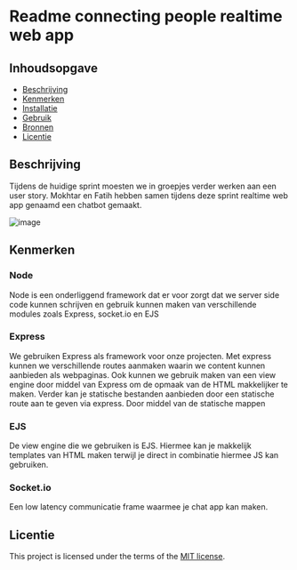 # Readme connecting people realtime web app

## Inhoudsopgave

  * [Beschrijving](#beschrijving)
  * [Kenmerken](#kenmerken)
  * [Installatie](#installatie)
  * [Gebruik](#gebruik)
  * [Bronnen](#bronnen)
  * [Licentie](#licentie)


## Beschrijving
Tijdens de huidige sprint moesten we in groepjes verder werken aan een user story. Mokhtar en Fatih hebben samen tijdens deze sprint realtime web app genaamd een chatbot gemaakt.

![image](https://github.com/MokhtarAkle/connecting-people-realtime-web-app/assets/112856020/449eb195-2ac2-4ef8-9b3a-34e7d7de26d9)


## Kenmerken
### Node
Node is een onderliggend framework dat er voor zorgt dat we server side code kunnen schrijven en gebruik kunnen maken van verschillende modules zoals Express, socket.io en EJS

### Express
We gebruiken Express als framework voor onze projecten. Met express kunnen we verschillende routes aanmaken waarin we content kunnen aanbieden als webpaginas. Ook kunnen we gebruik maken van een view engine door middel van Express om de opmaak van de HTML makkelijker te maken. Verder kan je statische bestanden aanbieden door een statische route aan te geven via express. Door middel van de statische mappen

### EJS
De view engine die we gebruiken is EJS. Hiermee kan je makkelijk templates van HTML maken terwijl je direct in combinatie hiermee JS kan gebruiken.

### Socket.io
Een low latency communicatie frame waarmee je chat app kan maken.

## Licentie

This project is licensed under the terms of the [MIT license](./LICENSE).
